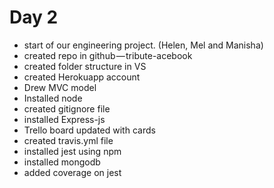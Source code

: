 # Day 2

- start of our engineering project. (Helen, Mel and Manisha)
- created repo in github — tribute-acebook
- created folder structure in VS
- created Herokuapp account
- Drew MVC model
- Installed node
- created gitignore file
- installed Express-js
- Trello board updated with cards
- created travis.yml file
- installed jest using npm
- installed mongodb
- added coverage on jest